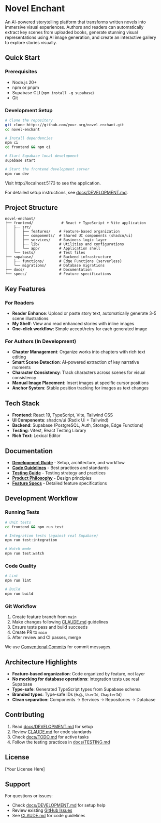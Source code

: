 # Novel Enchant

An AI-powered storytelling platform that transforms written novels into immersive visual experiences. Authors and readers can automatically extract key scenes from uploaded books, generate stunning visual representations using AI image generation, and create an interactive gallery to explore stories visually.

## Quick Start

### Prerequisites

- Node.js 20+
- npm or pnpm
- Supabase CLI (`npm install -g supabase`)
- Git

### Development Setup

```bash
# Clone the repository
git clone https://github.com/your-org/novel-enchant.git
cd novel-enchant

# Install dependencies
npm ci
cd frontend && npm ci

# Start Supabase local development
supabase start

# Start the frontend development server
npm run dev
```

Visit http://localhost:5173 to see the application.

For detailed setup instructions, see [docs/DEVELOPMENT.md](docs/DEVELOPMENT.md).

## Project Structure

```
novel-enchant/
├── frontend/             # React + TypeScript + Vite application
│   ├── src/
│   │   ├── features/    # Feature-based organization
│   │   ├── components/  # Shared UI components (shadcn/ui)
│   │   ├── services/    # Business logic layer
│   │   ├── lib/         # Utilities and configurations
│   │   └── app/         # Application shell
│   └── tests/           # Test files
├── supabase/            # Backend infrastructure
│   ├── functions/       # Edge Functions (serverless)
│   └── migrations/      # Database migrations
├── docs/                # Documentation
└── specs/               # Feature specifications
```

## Key Features

### For Readers
- **Reader Enhance**: Upload or paste story text, automatically generate 3-5 scene illustrations
- **My Shelf**: View and read enhanced stories with inline images
- **One-click workflow**: Simple accept/retry for each generated image

### For Authors (In Development)
- **Chapter Management**: Organize works into chapters with rich text editing
- **Smart Scene Detection**: AI-powered extraction of key narrative moments
- **Character Consistency**: Track characters across scenes for visual consistency
- **Manual Image Placement**: Insert images at specific cursor positions
- **Anchor System**: Stable position tracking for images as text changes

## Tech Stack

- **Frontend**: React 19, TypeScript, Vite, Tailwind CSS
- **UI Components**: shadcn/ui (Radix UI + Tailwind)
- **Backend**: Supabase (PostgreSQL, Auth, Storage, Edge Functions)
- **Testing**: Vitest, React Testing Library
- **Rich Text**: Lexical Editor

## Documentation

- **[Development Guide](docs/DEVELOPMENT.md)** - Setup, architecture, and workflow
- **[Code Guidelines](CLAUDE.md)** - Best practices and standards
- **[Testing Guide](docs/TESTING.md)** - Testing strategy and practices
- **[Product Philosophy](docs/PRODUCT_PHILOSOPHY.md)** - Design principles
- **[Feature Specs](specs/)** - Detailed feature specifications

## Development Workflow

### Running Tests

```bash
# Unit tests
cd frontend && npm run test

# Integration tests (against real Supabase)
npm run test:integration

# Watch mode
npm run test:watch
```

### Code Quality

```bash
# Lint
npm run lint

# Build
npm run build
```

### Git Workflow

1. Create feature branch from `main`
2. Make changes following [CLAUDE.md](CLAUDE.md) guidelines
3. Ensure tests pass and build succeeds
4. Create PR to `main`
5. After review and CI passes, merge

We use [Conventional Commits](https://www.conventionalcommits.org/) for commit messages.

## Architecture Highlights

- **Feature-based organization**: Code organized by feature, not layer
- **No mocking for database operations**: Integration tests use real Supabase
- **Type-safe**: Generated TypeScript types from Supabase schema
- **Branded types**: Type-safe IDs (e.g., `UserId`, `ChapterId`)
- **Clean separation**: Components → Services → Repositories → Database

## Contributing

1. Read [docs/DEVELOPMENT.md](docs/DEVELOPMENT.md) for setup
2. Review [CLAUDE.md](CLAUDE.md) for code standards
3. Check [docs/TODO.md](docs/TODO.md) for active tasks
4. Follow the testing practices in [docs/TESTING.md](docs/TESTING.md)

## License

[Your License Here]

## Support

For questions or issues:
- Check [docs/DEVELOPMENT.md](docs/DEVELOPMENT.md) for setup help
- Review existing [GitHub Issues](https://github.com/your-org/novel-enchant/issues)
- See [CLAUDE.md](CLAUDE.md) for code guidelines
